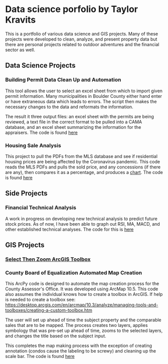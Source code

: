 <h1><strong>Data science porfolio by Taylor Kravits</strong></h1>

This is a portfolio of various data science and GIS projects. Many of these projects were developed to clean, analyze, and present property data but there are personal projects related to outdoor adventures and the financial sector as well.

<h2> Data Science Projects </h2>

<h3> Building Permit Data Clean Up and Automation </h3>

This tool allows the user to select an excel sheet from which to import given permit information. Many municipalities in Boulder County either hand enter or have extraneous data which leads to errors. The script then makes the necessary changes to the data and reformats the information.

The result it three output files: an excel sheet with the permits are being reviewed, a text file in the correct format to be pulled into a CAMA database, and an excel sheet summarizing the information for the appraisers. The code is found <a href="https://github.com/tkravits/Building-Permit-Automation">here</a>

<h3> Housing Sale Analysis </h3>

This project to pull the PDFs from the MLS database and see if residential housing prices are being affected by the Coronavirus pandemic. This code reads the MLS PDFs and pulls the sold price, and any concessions (if there are any), then compares it as a percentage, and produces a <a href="https://github.com/tkravits/MLS_PDFproject/blob/master/Figure_1.png">chart</a>. The code is found <a href="https://github.com/tkravits/MLS_PDFproject">here</a>

<h2> Side Projects </h2>

<h3> Financial Technical Analysis </h3>

A work in progress on developing new technical analysis to predict future stock prices. As of now, I have been able to graph out RSI, MA, MACD, and other established technical analyses. The code for this is <a href="https://github.com/tkravits/Financials">here</a>


<h2> GIS Projects </h2>

<h3><a href="https://github.com/tkravits/Select-Then-Zoom">Select Then Zoom ArcGIS Toolbox</a></h3>

<h3> County Board of Equalization Automated Map Creation </h3>

This ArcPy code is designed to automate the map creation process for the County Assessor's Office. It was developed using ArcMap 10.5. This code also assumes the individual knows how to create a toolbox in ArcGIS. If help is needed to create a toolbox see: https://desktop.arcgis.com/en/arcmap/10.3/analyze/managing-tools-and-toolboxes/creating-a-custom-toolbox.htm

The user will set up ahead of time the subject property and the comparable sales that are to be mapped. The process creates two layers, applies symbology that was pre-set up ahead of time, zooms to the selected layers, and changes the title based on the subject input.

This completes the map making process with the exception of creating annotation (condos cause the labeling to be screwy) and cleaning up the scale bar. The code is found <a href="https://github.com/tkravits/CBOE-Map">here</a>


